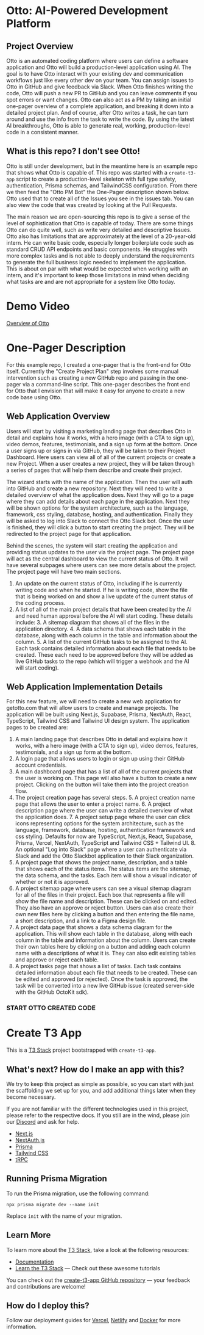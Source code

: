 # Otto: AI-Powered Development Platform

## Project Overview

Otto is an automated coding platform where users can define a software application and Otto will build a production-level application using AI. The goal is to have Otto interact with your existing dev and communication workflows just like every other dev on your team. You can assign issues to Otto in GitHub and give feedback via Slack. When Otto finishes writing the code, Otto will push a new PR to GitHub and you can leave comments if you spot errors or want changes. Otto can also act as a PM by taking an initial one-pager overview of a complete application, and breaking it down into a detailed project plan. And of course, after Otto writes a task, he can turn around and use the info from the task to write the code. By using the latest AI breakthroughs, Otto is able to generate real, working, production-level code in a consistent manner.

## What is this repo? I don't see Otto!

Otto is still under development, but in the meantime here is an example repo that shows what Otto is capable of. This repo was started with a `create-t3-app` script to create a production-level skeleton with full type safety, authentication, Prisma schemas, and TailwindCSS configuration. From there we then feed the "Otto PM Bot" the One-Pager description shown below. Otto used that to create all of the Issues you see in the issues tab. You can also view the code that was created by looking at the Pull Requests.

The main reason we are open-sourcing this repo is to give a sense of the level of sophistication that Otto is capable of today. There are some things Otto can do quite well, such as write very detailed and descriptive Issues. Otto also has limitations that are approximately at the level of a 20-year-old intern. He can write basic code, especially longer boilerplate code such as standard CRUD API endpoints and basic components. He struggles with more complex tasks and is not able to deeply understand the requirements to generate the full business logic needed to implement the application. This is about on par with what would be expected when working with an intern, and it's important to keep those limitations in mind when deciding what tasks are and are not appropriate for a system like Otto today.

# Demo Video

[Overview of Otto](https://www.youtube.com/watch?v=ERqldloLqjU)

# One-Pager Description

For this example repo, I created a one-pager that is the front-end for Otto itself. Currently the "Create Project Plan" step involves some manual intervention such as creating a new GitHub repo and passing in the one-pager via a command-line script. This one-pager describes the front end for Otto that I envision that will make it easy for anyone to create a new code base using Otto.

## Web Application Overview

Users will start by visiting a marketing landing page that describes Otto in detail and explains how it works, with a hero image (with a CTA to sign up), video demos, features, testimonials, and a sign up form at the bottom. Once a user signs up or signs in via GitHub, they will be taken to their Project Dashboard. Here users can view all of all of the current projects or create a new Project. When a user creates a new project, they will be taken through a series of pages that will help them describe and create their project.

The wizard starts with the name of the application. Then the user will auth into GitHub and create a new repository. Next they will need to write a detailed overview of what the application does. Next they will go to a page where they can add details about each page in the application. Next they will be shown options for the system architecture, such as the language, framework, css styling, database, hosting, and authentication. Finally they will be asked to log into Slack to connect the Otto Slack bot. Once the user is finished, they will click a button to start creating the project. They will be redirected to the project page for that application.

Behind the scenes, the system will start creating the application and providing status updates to the user via the project page. The project page will act as the central dashboard to view the current status of Otto. It will have several subpages where users can see more details about the project. The project page will have two main sections.

1. An update on the current status of Otto, including if he is currently writing code and when he started. If he is writing code, show the file that is being worked on and show a live update of the current status of the coding process.
2. A list of all of the main project details that have been created by the AI and need human approval before the AI will start coding. These details include: 3. A sitemap diagram that shows all of the files in the application directory. 4. A data schema that shows each table in the database, along with each column in the table and information about the column. 5. A list of the current GitHub tasks to be assigned to the AI. Each task contains detailed information about each file that needs to be created. These each need to be approved before they will be added as live GitHub tasks to the repo (which will trigger a webhook and the AI will start coding).

## Web Application Implementation Details

For this new feature, we will need to create a new web application for getotto.com that will allow users to create and manage projects.
The application will be built using Next.js, Supabase, Prisma, NextAuth, React, TypeScript, Tailwind CSS and Tailwind UI design system.
The application pages to be created are:

1. A main landing page that describes Otto in detail and explains how it works, with a hero image (with a CTA to sign up), video demos, features, testimonials, and a sign up form at the bottom.
2. A login page that allows users to login or sign up using their GitHub account credentials.
3. A main dashboard page that has a list of all of the current projects that the user is working on. This page will also have a button to create a new project. Clicking on the button will take them into the project creation flow.
4. The project creation page has several steps. 5. A project creation name page that allows the user to enter a project name. 6. A project description page where the user can write a detailed overview of what the application does. 7. A project setup page where the user can click icons representing options for the system architecture, such as the language, framework, database, hosting, authentication framework and css styling. Defaults for now are TypeScript, Next.js, React, Supabase, Prisma, Vercel, NextAuth, TypeScript and Tailwind CSS + Tailwind UI. 8. An optional "Log into Slack" page where a user can authenticate via Slack and add the Otto Slackbot application to their Slack organization.
5. A project page that shows the project name, description, and a table that shows each of the status items. The status items are the sitemap, the data schema, and the tasks. Each item will show a visual indicator of whether or not it is approved.
6. A project sitemap page where users can see a visual sitemap diagram for all of the files in their project. Each box that represents a file will show the file name and description. These can be clicked on and edited. They also have an approve or reject button. Users can also create their own new files here by clicking a button and then entering the file name, a short description, and a link to a Figma design file.
7. A project data page that shows a data schema diagram for the application. This will show each table in the database, along with each column in the table and information about the column. Users can create their own tables here by clicking on a button and adding each column name with a descriptions of what it is. They can also edit existing tables and approve or reject each table.
8. A project tasks page that shows a list of tasks. Each task contains detailed information about each file that needs to be created. These can be edited and approved (or rejected). Once the task is approved, the task will be converted into a new live GitHub issue (created server-side with the GitHub OctoKit sdk).



### START OTTO CREATED CODE ###

# Create T3 App

This is a [T3 Stack](https://create.t3.gg/) project bootstrapped with `create-t3-app`.

## What's next? How do I make an app with this?

We try to keep this project as simple as possible, so you can start with just the scaffolding we set up for you, and add additional things later when they become necessary.

If you are not familiar with the different technologies used in this project, please refer to the respective docs. If you still are in the wind, please join our [Discord](https://t3.gg/discord) and ask for help.

- [Next.js](https://nextjs.org)
- [NextAuth.js](https://next-auth.js.org)
- [Prisma](https://prisma.io)
- [Tailwind CSS](https://tailwindcss.com)
- [tRPC](https://trpc.io)

## Running Prisma Migration

To run the Prisma migration, use the following command:

```
npx prisma migrate dev --name init
```

Replace `init` with the name of your migration.

## Learn More

To learn more about the [T3 Stack](https://create.t3.gg/), take a look at the following resources:

- [Documentation](https://create.t3.gg/)
- [Learn the T3 Stack](https://create.t3.gg/en/faq#what-learning-resources-are-currently-available) — Check out these awesome tutorials

You can check out the [create-t3-app GitHub repository](https://github.com/t3-oss/create-t3-app) — your feedback and contributions are welcome!

## How do I deploy this?

Follow our deployment guides for [Vercel](https://create.t3.gg/en/deployment/vercel), [Netlify](https://create.t3.gg/en/deployment/netlify) and [Docker](https://create.t3.gg/en/deployment/docker) for more information.

